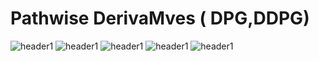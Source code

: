 # Pathwise DerivaMves (	DPG,DDPG)

<img src="{{ site.img_path }}/Machine Learning/Pathwise_DerivaMves.png" alt="header1" style="height:auto!important;width:auto%;max-width:1020px;"/>

<img src="{{ site.img_path }}/Machine Learning/Pathwise_DerivaMves1.png" alt="header1" style="height:auto!important;width:auto%;max-width:1020px;"/>

<img src="{{ site.img_path }}/Machine Learning/Pathwise_DerivaMves3.png" alt="header1" style="height:auto!important;width:auto%;max-width:1020px;"/>

<img src="{{ site.img_path }}/Machine Learning/Pathwise_DerivaMves4.png" alt="header1" style="height:auto!important;width:auto%;max-width:1020px;"/>

<img src="{{ site.img_path }}/Machine Learning/Pathwise_DerivaMves5.png" alt="header1" style="height:auto!important;width:auto%;max-width:1020px;"/>